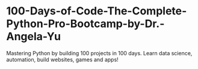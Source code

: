 # 100-Days-of-Code-The-Complete-Python-Pro-Bootcamp-by-Dr.-Angela-Yu
Mastering Python by building 100 projects in 100 days. Learn data science, automation, build websites, games and apps!
